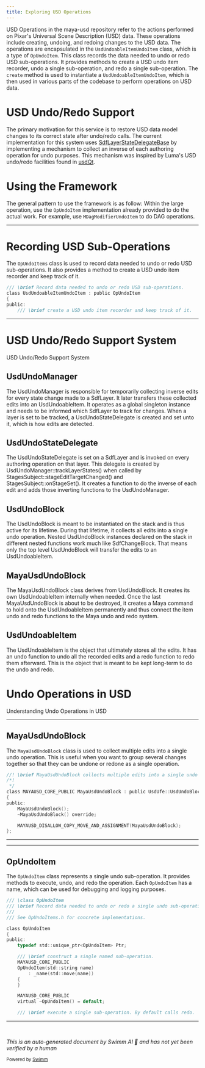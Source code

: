 ```yaml
---
title: Exploring USD Operations
---
```


USD Operations in the maya-usd repository refer to the actions performed on Pixar's Universal Scene Description (USD) data. These operations include creating, undoing, and redoing changes to the USD data. The operations are encapsulated in the `UsdUndoableItemUndoItem` class, which is a type of `OpUndoItem`. This class records the data needed to undo or redo USD sub-operations. It provides methods to create a USD undo item recorder, undo a single sub-operation, and redo a single sub-operation. The `create` method is used to instantiate a `UsdUndoableItemUndoItem`, which is then used in various parts of the codebase to perform operations on USD data.

# USD Undo/Redo Support

The primary motivation for this service is to restore USD data model changes to its correct state after undo/redo calls. The current implementation for this system uses [SdfLayerStateDelegateBase](https://graphics.pixar.com/usd/docs/api/class_sdf_layer_state_delegate_base.html#details) by implementing a mechanism to collect an inverse of each authoring operation for undo purposes. This mechanism was inspired by Luma's USD undo/redo facilities found in [usdQt](https://github.com/LumaPictures/usd-qt).

# Using the Framework

The general pattern to use the framework is as follow: Within the large operation, use the `OpUndoItem` implementation already provided to do the actual work. For example, use `MDagModifierUndoItem` to do DAG operations.

<SwmSnippet path="/lib/mayaUsd/undo/OpUndoItems.h" line="178">

---

# Recording USD Sub-Operations

The `OpUndoItems` class is used to record data needed to undo or redo USD sub-operations. It also provides a method to create a USD undo item recorder and keep track of it.

```c
/// \brief Record data needed to undo or redo USD sub-operations.
class UsdUndoableItemUndoItem : public OpUndoItem
{
public:
    /// \brief create a USD undo item recorder and keep track of it.
```

---

</SwmSnippet>

# USD Undo/Redo Support System

USD Undo/Redo Support System

## UsdUndoManager

The UsdUndoManager is responsible for temporarily collecting inverse edits for every state change made to a SdfLayer. It later transfers these collected edits into an UsdUndoableItem. It operates as a global singleton instance and needs to be informed which SdfLayer to track for changes. When a layer is set to be tracked, a UsdUndoStateDelegate is created and set unto it, which is how edits are detected.

## UsdUndoStateDelegate

The UsdUndoStateDelegate is set on a SdfLayer and is invoked on every authoring operation on that layer. This delegate is created by UsdUndoManager::trackLayerStates() when called by StagesSubject::stageEditTargetChanged() and StagesSubject::onStageSet(). It creates a function to do the inverse of each edit and adds those inverting functions to the UsdUndoManager.

## UsdUndoBlock

The UsdUndoBlock is meant to be instantiated on the stack and is thus active for its lifetime. During that lifetime, it collects all edits into a single undo operation. Nested UsdUndoBlock instances declared on the stack in different nested functions work much like SdfChangeBlock. That means only the top level UsdUndoBlock will transfer the edits to an UsdUndoableItem.

## MayaUsdUndoBlock

The MayaUsdUndoBlock class derives from UsdUndoBlock. It creates its own UsdUndoableItem internally when needed. Once the last MayaUsdUndoBlock is about to be destroyed, it creates a Maya command to hold onto the UsdUndoableItem permanently and thus connect the item undo and redo functions to the Maya undo and redo system.

## UsdUndoableItem

The UsdUndoableItem is the object that ultimately stores all the edits. It has an undo function to undo all the recorded edits and a redo function to redo them afterward. This is the object that is meant to be kept long-term to do the undo and redo.

# Undo Operations in USD

Understanding Undo Operations in USD

<SwmSnippet path="/lib/mayaUsd/undo/MayaUsdUndoBlock.h" line="29">

---

## MayaUsdUndoBlock

The `MayaUsdUndoBlock` class is used to collect multiple edits into a single undo operation. This is useful when you want to group several changes together so that they can be undone or redone as a single operation.

```c
//! \brief MayaUsdUndoBlock collects multiple edits into a single undo operation.
/*!
 */
class MAYAUSD_CORE_PUBLIC MayaUsdUndoBlock : public UsdUfe::UsdUndoBlock
{
public:
    MayaUsdUndoBlock();
    ~MayaUsdUndoBlock() override;

    MAYAUSD_DISALLOW_COPY_MOVE_AND_ASSIGNMENT(MayaUsdUndoBlock);
};
```

---

</SwmSnippet>

<SwmSnippet path="/lib/mayaUsd/undo/OpUndoItemList.h" line="35">

---

## OpUndoItem

The `OpUndoItem` class represents a single undo sub-operation. It provides methods to execute, undo, and redo the operation. Each `OpUndoItem` has a name, which can be used for debugging and logging purposes.

```c
/// \class OpUndoItem
/// \brief Record data needed to undo or redo a single undo sub-operation.
///
/// See OpUndoItems.h for concrete implementations.

class OpUndoItem
{
public:
    typedef std::unique_ptr<OpUndoItem> Ptr;

    /// \brief construct a single named sub-operation.
    MAYAUSD_CORE_PUBLIC
    OpUndoItem(std::string name)
        : _name(std::move(name))
    {
    }

    MAYAUSD_CORE_PUBLIC
    virtual ~OpUndoItem() = default;

    /// \brief execute a single sub-operation. By default calls redo.
```

---

</SwmSnippet>

&nbsp;

_This is an auto-generated document by Swimm AI 🌊 and has not yet been verified by a human_

<SwmMeta version="3.0.0" repo-id="Z2l0aHViJTNBJTNBbWF5YS11c2QlM0ElM0FnaWxhZG5hdm90" repo-name="maya-usd"><sup>Powered by [Swimm](/)</sup></SwmMeta>
